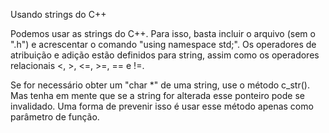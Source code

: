 Usando strings do C++

Podemos usar as strings do C++. Para isso, basta incluir o arquivo <string> (sem o ".h") e acrescentar o comando "using namespace std;". Os operadores de atribuição e adição estão definidos para string, assim como os operadores relacionais <, >, <=, >=, == e !=.


Se for necessário obter um "char *" de uma string, use o método c_str(). Mas tenha em mente que se a string for alterada esse ponteiro pode se invalidado. Uma forma de prevenir isso é usar esse método apenas como parâmetro de função.

